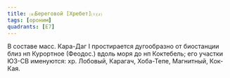 ```yaml
---
title: ⒜Береговой [Хребет]⒯⒵
tags: [ороним]
quadrants: [Е7]
---
```


В составе масс. Кара-Даг I простирается дугообразно от биостанции близ нп
Курортное (Феодос.) вдоль моря до нп Коктебель; его участки ЮЗ-СВ именуются: хр.
Лобовый, Карагач, Хоба-Тепе, Магнитный, Кок-Кая.
